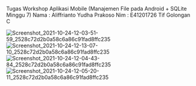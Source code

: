 Tugas Workshop Aplikasi Mobile (Manajemen File pada Android + SQLite Minggu 7) Nama : Aliffrianto Yudha Prakoso Nim : E41201726 Tif Golongan C

![Screenshot_2021-10-24-12-03-51-59_2528c72d2b0a58c6a86c91fad8ffc235](https://user-images.githubusercontent.com/80299181/138582173-12826bb9-4562-4565-9295-1fba0af1db17.jpg)
![Screenshot_2021-10-24-12-13-07-10_2528c72d2b0a58c6a86c91fad8ffc235](https://user-images.githubusercontent.com/80299181/138582175-92a23e93-d104-4bb9-a808-2dfcd6e2ce0f.jpg)
![Screenshot_2021-10-24-12-04-43-84_2528c72d2b0a58c6a86c91fad8ffc235](https://user-images.githubusercontent.com/80299181/138582192-2213b199-0aad-46d1-a3f6-5a84a8f982f7.jpg)
![Screenshot_2021-10-24-12-05-20-11_2528c72d2b0a58c6a86c91fad8ffc235](https://user-images.githubusercontent.com/80299181/138582204-84eb90fa-1e3e-4671-95b0-f62f485faba1.jpg)
